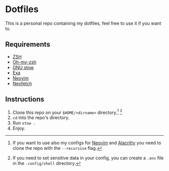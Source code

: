 # Dotfiles

This is a personal repo containing my dotfiles, feel free to use it if you want to.

## Requirements

- [ZSH](https://www.zsh.org)
- [Oh-my-zsh](https://ohmyz.sh)
- [GNU stow](https://www.gnu.org/software/stow)
- [Exa](https://the.exa.website)
- [Neovim](https://neovim.io)
- [Neofetch](https://github.com/dylanaraps/neofetch)

## Instructions

1. Clone this repo on your ```$HOME/<dirname>``` directory.[^1] [^2]
2. ```cd``` into the repo's directory.
3. Run ```stow .```
4. Enjoy.

[^1]: If you want to use also my configs for [Neovim](https://neovim.io) and [Alacritty]() you need to clone the repo with the ```--recursive``` flag.
[^2]: If you need to set sensitive data in your config, you can create a ```.env``` file in the ```.config/shell``` directory.
